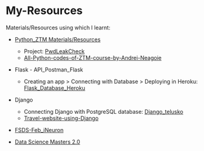 # My-Resources
Materials/Resources using which I learnt:

 -  [Python_ZTM Materials/Resources](https://github.com/KrsnaAleti/My_Resources/tree/main/Python_ZTM)
     * Project: [PwdLeakCheck](https://github.com/KrsnaAleti/PwdLeakCheck)
     * [All-Python-codes-of-ZTM-course-by-Andrei-Neagoie](https://github.com/KrsnaAleti/All-Python-codes-of-ZTM-course-by-Andrei-Neagoie)


  - Flask - API_Postman_Flask
     * Creating an app > Connecting with Database > Deploying in Heroku: [Flask_Database_Heroku](https://github.com/KrsnaAleti/My_Resources/tree/main/Flask_Database_Heroku)
  
  - Django
     * Connecting Django with PostgreSQL database: [Django_telusko](https://github.com/KrsnaAleti/My_Resources/tree/main/Django_telusko)
     * [Travel-website-using-Django](https://github.com/KrsnaAleti/Travel-website-using-Django)


- [FSDS-Feb_iNeuron](https://github.com/KrsnaAleti/FSDS_iNeuron)

- [Data Science Masters 2.0](https://github.com/KrsnaAleti/Data-Science-Masters-2.0)

